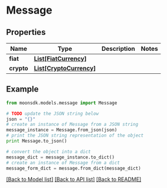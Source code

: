 # Message


## Properties

Name | Type | Description | Notes
------------ | ------------- | ------------- | -------------
**fiat** | [**List[FiatCurrency]**](FiatCurrency.md) |  | 
**crypto** | [**List[CryptoCurrency]**](CryptoCurrency.md) |  | 

## Example

```python
from moonsdk.models.message import Message

# TODO update the JSON string below
json = "{}"
# create an instance of Message from a JSON string
message_instance = Message.from_json(json)
# print the JSON string representation of the object
print Message.to_json()

# convert the object into a dict
message_dict = message_instance.to_dict()
# create an instance of Message from a dict
message_form_dict = message.from_dict(message_dict)
```
[[Back to Model list]](../README.md#documentation-for-models) [[Back to API list]](../README.md#documentation-for-api-endpoints) [[Back to README]](../README.md)


